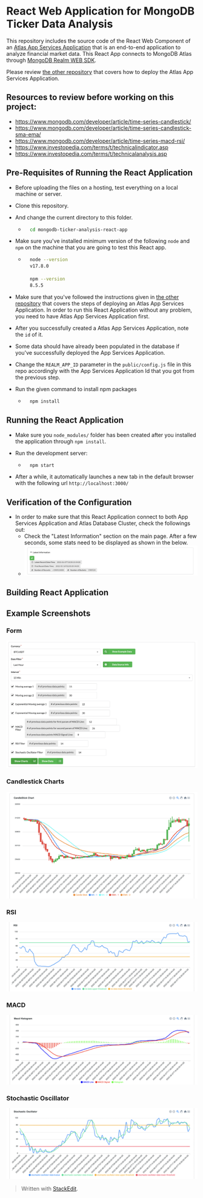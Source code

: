 
# React Web Application for MongoDB Ticker Data Analysis

This repository includes the source code of the React Web Component of an [Atlas App Services Application](https://www.mongodb.com/docs/atlas/app-services/) that is an end-to-end application to analyze financial market data. This React App connects to MongoDB Atlas through [MongoDB Realm WEB SDK](https://www.mongodb.com/docs/realm/web/). 

Please review [the other repository](https://github.com/afsungur/mongodb-ticker-analysis-atlas-app) that covers how to deploy the Atlas App Services Application.

## Resources to review before working on this project:
- https://www.mongodb.com/developer/article/time-series-candlestick/ 
- https://www.mongodb.com/developer/article/time-series-candlestick-sma-ema/
- https://www.mongodb.com/developer/article/time-series-macd-rsi/
- https://www.investopedia.com/terms/t/technicalindicator.asp
- https://www.investopedia.com/terms/t/technicalanalysis.asp

## Pre-Requisites of Running the React Application

- Before uploading the files on a hosting, test everything on a local machine or server.
- Clone this repository. 
- And change the current directory to this folder.
	- ```bash
		cd mongodb-ticker-analysis-react-app
		```
- Make sure you've installed minimum version of the following `node` and `npm` on the machine that you are going to test this React app.
	- ```bash
		node --version
		v17.8.0

		npm --version
		8.5.5
		```


- Make sure that you've followed the instructions given in [the other repository](https://github.com/afsungur/mongodb-ticker-analysis-atlas-app) that covers the steps of deploying an Atlas App Services Application. In order to run this React Application without any problem, you need to have Atlas App Services Application first. 
- After you successfully created a Atlas App Services Application, note the `id` of it.
- Some data should have already been populated in the database if you've successfully deployed the App Services Application.
- Change the `REALM_APP_ID` parameter in the `public/config.js` file in this repo accordingly with the App Services Application Id that you got from the previous step.

- Run the given command to install npm packages
	- ```bash
		npm install
		```

## Running the React Application 

- Make sure you `node_modules/` folder has been created after you installed the application through `npm install`.
- Run the development server:
	- ```bash
		npm start
		```

- After a while, it automatically launches a new tab in the default browser with the following url ```http://localhost:3000/```

## Verification of the Configuration
- In order to make sure that this React Application connect to both App Services Application and Atlas Database Cluster, check the followings out:
	- Check the "Latest Information" section on the main page. After a few seconds, some stats need to be displayed as shown in the below.
	- ![Latest info](images/latestinfo.png) 


## Building React Application


## Example Screenshots

### Form
![Form](images/form01.png)

### Candlestick Charts
![Candlestick Chart along with Moving and Exponential Moving Averages](images/cs.png)

### RSI

![RSI](images/rsi.png)

### MACD
![MACD](images/macd.png)

### Stochastic Oscillator
![Stochastic Oscillator](images/stochasticoscillator.png)


> Written with [StackEdit](https://stackedit.io/).
